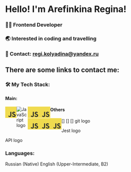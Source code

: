 # Hello! I'm Arefinkina Regina!

### 👩‍💻 Frontend Developer
### 🌏 Interested in coding and travelling
### 📩 Contact: regi.kolyadina@yandex.ru

## There are some links to contact me:
  

### 🛠 My Tech Stack:

#### Main:

<img align="left" alt="JavaScript logo" width="36px" src="https://raw.githubusercontent.com/github/explore/80688e429a7d4ef2fca1e82350fe8e3517d3494d/topics/javascript/javascript.png"/>
<img align="left" alt="JavaScript logo" width="36px" src="https://user-images.githubusercontent.com/90826352/183486305-8df16e4c-db30-48e1-853c-6721e0a994c5.png"/>
<img align="left" alt="JavaScript logo" width="36px" src="https://raw.githubusercontent.com/github/explore/80688e429a7d4ef2fca1e82350fe8e3517d3494d/topics/javascript/javascript.png"/>
<img align="left" alt="JavaScript logo" width="36px" src="https://raw.githubusercontent.com/github/explore/80688e429a7d4ef2fca1e82350fe8e3517d3494d/topics/javascript/javascript.png"/>


#### Others
[<img align="left" alt="JavaScript logo" width="36px" src="https://raw.githubusercontent.com/github/explore/80688e429a7d4ef2fca1e82350fe8e3517d3494d/topics/javascript/javascript.png"/>]
[<img align="left" alt="JavaScript logo" width="36px" src="https://raw.githubusercontent.com/github/explore/80688e429a7d4ef2fca1e82350fe8e3517d3494d/topics/javascript/javascript.png"/>]
[<img align="left" alt="JavaScript logo" width="36px" src="https://raw.githubusercontent.com/github/explore/80688e429a7d4ef2fca1e82350fe8e3517d3494d/topics/javascript/javascript.png"/>]
git logo

Jest logo

API logo

### Languages:
Russian (Native) 
English (Upper-Intermediate, B2) 
